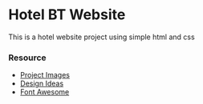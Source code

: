 # Hotel BT Website

This is a hotel website project using simple html and css

### Resource

- [Project Images](https://www.pexels.com/)
- [Design Ideas](https://themes.getbootstrap.com/)
- [Font Awesome](https://cdnjs.com/libraries/font-awesome)
